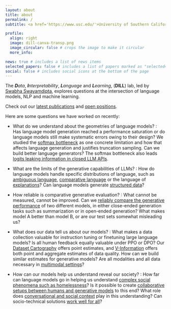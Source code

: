 ```yaml
---
layout: about
title: about
permalink: /
subtitle: <a href='https://www.usc.edu/'>University of Southern California</a> •  <a href='https://www.cs.usc.edu/'>Viterbi CS</a> •  <a href='https://nlp.usc.edu/'>USC NLP</a>

profile:
  align: right
  image: dill-canva-transp.png
  image_circular: false # crops the image to make it circular
  more_info:

news: true # includes a list of news items
selected_papers: false # includes a list of papers marked as "selected={true}"
social: false # includes social icons at the bottom of the page
---
```


The _**D**ata_, _**I**nterpretability_, _**L**anguage_ and _**L**earning_, (**DILL**) lab, led by [Swabha Swayamdipta](https://swabhs.com), explores questions at the intersection of language models, NLP and machine learning.

<span class="emphasized">Check out our [latest publications](/publications/) and [open positions](/opportunities).</span>

Here are some questions we have worked on recently:

- What do we understand about the geometries of language models?
  : Has language model generation reached a performance saturation or do language models still make systematic errors owing to their design? We studied the [softmax bottleneck](https://arxiv.org/abs/2310.01693) as one concrete limitation and how that affects language generation and justifies truncation sampling. Can we build better language generators? The softmax bottleneck also leads [logits leaking information in closed LLM APIs](https://arxiv.org/abs/2403.09539).

- What are the limits of the generative capabilities of LLMs?
  : How do language models handle specific distributions of language, such as [ambiguous language](https://arxiv.org/abs/2304.14399), [comparative language](https://arxiv.org/abs/2305.04978) or the language of [explanations](https://arxiv.org/abs/2112.08674)? Can language models generate [structured data](https://arxiv.org/abs/2406.04834)?

- How reliable is comparative generative evaluation?
  : What cannot be measured, cannot be improved. Can we [reliably compare the generative performance](/publications) of two different models, in either close-ended generation tasks such as summarization or in open-ended generation? What makes model A better than model B, or are our test sets somewhat misleading us?

- What does our data tell us about our models?
  : What makes a data collection valuable for instruction tuning or finetuning large language models? Is all human feedback equally valuable under PPO or DPO? Our [Dataset Cartography](https://arxiv.org/abs/2009.10795) offers point estimates, and [V-Information](https://arxiv.org/abs/2110.08420) offers both point and aggregate estimates of data quality. How can we build similar estimates for generative models? Are all modalities and all data necessary in [multimodal settings](https://arxiv.org/abs/2309.09405)?

- How can our models help us understand reveal our society?
  : How far can language models go in helping us understand [complex social phenomena such as homelessness](https://dill-lab.github.io/oath-frames/)? Is it possible to create [collaborative setups between humans and generative models](https://arxiv.org/abs/2201.05955) to this end? What role does [conversational and social context](https://arxiv.org/abs/2306.01985) play in this understanding? Can socio-technical solutions [work well for all](https://arxiv.org/abs/2111.07997)?


<!-- How can we make our [models explain their decisions](https://arxiv.org/abs/2112.08674) to human users, [_intuitively_](https://arxiv.org/abs/2103.01378)? Moreover, as tasks previously considered extremely difficult are getting easier, how do we best [adapt our evaluation methods](https://arxiv.org/abs/2102.01454) to ensure fair evaluation? -->
<!-- Can we use the lessons above to create high quality datasets, more suitable for modern NLP models? Our work on [Generative Data Augmentation](https://arxiv.org/abs/2004.11546) showed that this is possible to automate to some extent, either via [controlled generation](https://arxiv.org/abs/2105.03023) or [selection](https://arxiv.org/abs/2004.10964). -->
<!-- Current large scale models tend to [rely on spurious biases to make the correct predictions](https://arxiv.org/abs/1803.02324). The reduction of undesirable biases could be done via data selection, as in [AFLite](https://arxiv.org/abs/2002.04108) or by altering the [learning objectives](https://arxiv.org/abs/1909.03683). However, the discovery of such biases is much trickier and task-dependent.
Going beyond solutions presented in [AFLite](https://arxiv.org/abs/2002.04108), how can we find spurious correlations automatically? -->
<!--
Particularly harmful are social biases in models, such as those which correlate surface markers of certain dialects with subjective attributes such as toxicity. [Social biases cannot be mitigated easily](https://arxiv.org/abs/2102.00086) and require rethinking data collection and task design, as we show in our [latest paper](https://arxiv.org/abs/2111.07997). -->
<!-- DILL is focused on automatically estimating the quality of datasets for models, efficient pretraining, and semi-automatically building datasets that help models learn better. We also emphasize on special aspects of language that affect dataset quality, such as subjectivity and ambiguity. -->
<!-- - How can we rigorously evaluate the generative capabilities of language models?
- Do language models have the ability to generate text with specific properties and what does that reveal about them?
- What roles do different kinds of data play in the successes or failures of language models?
- How can we use language models to understand our society better? -->